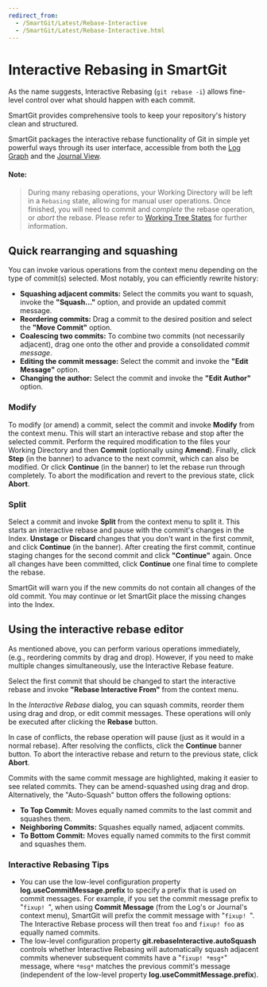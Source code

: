 ```yaml
---
redirect_from:
  - /SmartGit/Latest/Rebase-Interactive
  - /SmartGit/Latest/Rebase-Interactive.html
---
```


# Interactive Rebasing in SmartGit

As the name suggests, Interactive Rebasing (`git rebase -i`) allows fine-level control over what should happen with each commit.

SmartGit provides comprehensive tools to keep your repository's history clean and structured.

SmartGit packages the interactive rebase functionality of Git in simple yet powerful ways through its user interface, accessible from both the [Log Graph](../Log.md) and the [Journal View](../Journal-View.md).

#### Note:
> During many rebasing operations, your Working Directory will be left in a `Rebasing` state, allowing for manual user operations. Once finished, you will need to commit and *complete* the rebase operation, or *abort* the rebase. Please refer to [Working Tree States](../../GitConcepts/Working-Tree-States.md) for further information.

## Quick rearranging and squashing

You can invoke various operations from the context menu depending on the type of commit(s) selected. Most notably, you can efficiently rewrite history:

- **Squashing adjacent commits:** Select the commits you want to squash, invoke the **"Squash..."** option, and provide an updated commit message.
- **Reordering commits:** Drag a commit to the desired position and select the **"Move Commit"** option.
- **Coalescing two commits:** To combine two commits (not necessarily adjacent), drag one onto the other and provide a consolidated *commit message*.
- **Editing the commit message:** Select the commit and invoke the **"Edit Message"** option.
- **Changing the author:** Select the commit and invoke the **"Edit Author"** option.

### Modify

To modify (or amend) a commit, select the commit and invoke **Modify** from the context menu. This will start an interactive rebase and stop after the selected commit. Perform the required modification to the files your Working Directory and then **Commit** (optionally using **Amend**). Finally, click **Step** (in the banner) to advance to the next commit, which can also be modified. Or click **Continue** (in the banner) to let the rebase run through completely. To abort the modification and revert to the previous state, click **Abort**.

### Split

Select a commit and invoke **Split** from the context menu to split it. This starts an interactive rebase and pause with the commit's changes in the Index.
**Unstage** or **Discard** changes that you don't want in the first commit, and click **Continue** (in the banner). After creating the first commit, continue staging changes for the second commit and click **"Continue"** again. Once all changes have been committed, click **Continue** one final time to complete the rebase.

SmartGit will warn you if the new commits do not contain all changes of the old commit. You may continue or let SmartGit place the missing changes into the Index.

## Using the interactive rebase editor

As mentioned above, you can perform various operations immediately, (e.g., reordering commits by drag and drop). However, if you need to make multiple changes simultaneously, use the Interactive Rebase feature.

Select the first commit that should be changed to start the interactive rebase and invoke **"Rebase Interactive From"** from the context menu.

In the *Interactive Rebase* dialog, you can squash commits, reorder them using drag and drop, or edit commit messages. These operations will only be executed after clicking the **Rebase** button.

In case of conflicts, the rebase operation will pause (just as it would in a normal rebase). After resolving the conflicts, click the **Continue** banner button. To abort the interactive rebase and return to the previous state, click **Abort**.

Commits with the same commit message are highlighted, making it easier to see related commits. They can be amend-squashed using drag and drop. Alternatively, the "Auto-Squash" button offers the following options:

- **To Top Commit:** Moves equally named commits to the last commit and squashes them.
- **Neighboring Commits:** Squashes equally named, adjacent commits.
- **To Bottom Commit:** Moves equally named commits to the first commit and squashes them.

### Interactive Rebasing Tips

- You can use the low-level configuration property **log.useCommitMessage.prefix** to specify a prefix that is used on commit messages. For example, if you set the commit message prefix to "`fixup! `", when using **Commit Message** (from the Log's or Journal's context menu), SmartGit will prefix the commit message with "`fixup! `". The Interactive Rebase process will then treat `foo` and `fixup! foo` as equally named commits.
- The low-level configuration property **git.rebaseInteractive.autoSquash** controls whether Interactive Rebasing will automatically squash adjacent commits whenever subsequent commits have a "`fixup! *msg*`" message, where `*msg*` matches the previous commit's message (independent of the low-level property **log.useCommitMessage.prefix**).

